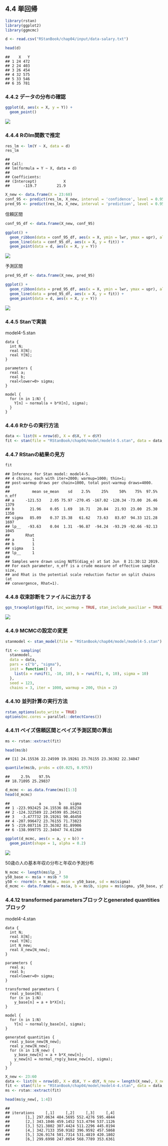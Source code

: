 ## 4.4 単回帰

``` r
library(rstan)
library(ggplot2)
library(ggmcmc)
```

``` r
d <- read.csv("RStanBook/chap04/input/data-salary.txt")
```

``` r
head(d)
```

    ##    X   Y
    ## 1 24 472
    ## 2 24 403
    ## 3 26 454
    ## 4 32 575
    ## 5 33 546
    ## 6 35 781

### 4.4.2 データの分布の確認

``` r
ggplot(d, aes(x = X, y = Y)) +
  geom_point()
```

![](chap04_files/figure-markdown_github/unnamed-chunk-3-1.png)

### 4.4.4 Rのlm関数で推定

``` r
res_lm <- lm(Y ~ X, data = d)
res_lm
```

    ## 
    ## Call:
    ## lm(formula = Y ~ X, data = d)
    ## 
    ## Coefficients:
    ## (Intercept)            X  
    ##      -119.7         21.9

``` r
X_new <- data.frame(X = 23:60)
conf_95 <- predict(res_lm, X_new, interval = 'confidence', level = 0.95)
pred_95 <- predict(res_lm, X_new, interval = 'prediction', level = 0.95)
```

信頼区間

``` r
conf_95_df <- data.frame(X_new, conf_95)

ggplot() +
  geom_ribbon(data = conf_95_df, aes(x = X, ymin = lwr, ymax = upr), alpha = 0.2) +
  geom_line(data = conf_95_df, aes(x = X, y = fit)) +
  geom_point(data = d, aes(x = X, y = Y))
```

![](chap04_files/figure-markdown_github/unnamed-chunk-6-1.png)

予測区間

``` r
pred_95_df <- data.frame(X_new, pred_95)

ggplot() +
  geom_ribbon(data = pred_95_df, aes(x = X, ymin = lwr, ymax = upr), alpha = 0.2) +
  geom_line(data = pred_95_df, aes(x = X, y = fit)) +
  geom_point(data = d, aes(x = X, y = Y))
```

![](chap04_files/figure-markdown_github/unnamed-chunk-7-1.png)

### 4.4.5 Stanで実装

model4-5.stan

    data {
      int N;
      real X[N];
      real Y[N];
    }

    parameters {
      real a;
      real b;
      real<lower=0> sigma;
    }

    model {
      for (n in 1:N) {
        Y[n] ~ normal(a + b*X[n], sigma);
      }
    }

### 4.4.6 Rからの実行方法

``` r
data <- list(N = nrow(d), X = d$X, Y = d$Y)
fit <- stan(file = "RStanBook/chap04/model/model4-5.stan", data = data, seed = 1234)
```

### 4.4.7 RStanの結果の見方

``` r
fit
```

    ## Inference for Stan model: model4-5.
    ## 4 chains, each with iter=2000; warmup=1000; thin=1; 
    ## post-warmup draws per chain=1000, total post-warmup draws=4000.
    ## 
    ##          mean se_mean    sd    2.5%     25%     50%    75%  97.5% n_eff
    ## a     -121.53    2.05 75.97 -270.45 -167.02 -120.34 -73.00  26.46  1379
    ## b       21.96    0.05  1.69   18.71   20.84   21.93  23.00  25.30  1350
    ## sigma   85.09    0.37 15.38   61.62   73.63   83.07  94.33 121.28  1697
    ## lp__   -93.63    0.04  1.31  -96.87  -94.24  -93.29 -92.66 -92.13  1045
    ##       Rhat
    ## a        1
    ## b        1
    ## sigma    1
    ## lp__     1
    ## 
    ## Samples were drawn using NUTS(diag_e) at Sat Jun  8 21:30:12 2019.
    ## For each parameter, n_eff is a crude measure of effective sample size,
    ## and Rhat is the potential scale reduction factor on split chains (at 
    ## convergence, Rhat=1).

### 4.4.8 収束診断をファイルに出力する

``` r
ggs_traceplot(ggs(fit, inc_warmup = TRUE, stan_include_auxiliar = TRUE))
```

![](chap04_files/figure-markdown_github/unnamed-chunk-11-1.png)

### 4.4.9 MCMCの設定の変更

``` r
stanmodel <- stan_model(file = "RStanBook/chap04/model/model4-5.stan")

fit <- sampling(
  stanmodel,
  data = data,
  pars = c("b", "sigma"),
  init = function() {
    list(a = runif(1, -10, 10), b = runif(1, 0, 10), sigma = 10)
  },
  seed = 123,
  chains = 3, iter = 1000, warmup = 200, thin = 2)
```

### 4.4.10 並列計算の実行方法

``` r
rstan_options(auto_write = TRUE)
options(mc.cores = parallel::detectCores())
```

### 4.4.11 ベイズ信頼区間とベイズ予測区間の算出

``` r
ms <- rstan::extract(fit)
```

``` r
head(ms$b)
```

    ## [1] 24.15536 22.24599 19.19261 23.76155 23.36382 22.34047

``` r
quantile(ms$b, probs = c(0.025, 0.975))
```

    ##     2.5%    97.5% 
    ## 18.71095 25.29837

``` r
d_mcmc <- as.data.frame(ms)[1:3]
head(d_mcmc)
```

    ##             a        b    sigma
    ## 1 -223.992425 24.15536 88.85238
    ## 2 -124.322589 22.24599 85.26421
    ## 3   -3.477732 19.19261 90.46450
    ## 4 -207.996472 23.76155 71.73823
    ## 5 -219.087116 23.36382 81.89906
    ## 6 -138.999775 22.34047 74.61260

``` r
ggplot(d_mcmc, aes(x = a, y = b)) +
  geom_point(shape = 1, alpha = 0.2)
```

![](chap04_files/figure-markdown_github/unnamed-chunk-17-1.png)

50歳の人の基本年収の分布と年収の予測分布

``` r
N_mcmc <- length(ms$lp__)
y50_base <- ms$a + ms$b * 50
y50 <- rnorm(n = N_mcmc, mean = y50_base, sd = ms$sigma)
d_mcmc <- data.frame(a = ms$a, b = ms$b, sigma = ms$sigma, y50_base, y50)
```

### 4.4.12 transformed parametersブロックとgenerated quantitiesブロック

model4-4.stan

    data {
      int N;
      real X[N];
      real Y[N];
      int N_new;
      real X_new[N_new];
    }

    parameters {
      real a;
      real b;
      real<lower=0> sigma;
    }

    transformed parameters {
      real y_base[N];
      for (n in 1:N)
        y_base[n] = a + b*X[n];
    }

    model {
      for (n in 1:N)
        Y[n] ~ normal(y_base[n], sigma);
    }

    generated quantities {
      real y_base_new[N_new];
      real y_new[N_new];
      for (n in 1:N_new) {
        y_base_new[n] = a + b*X_new[n];
        y_new[n] = normal_rng(y_base_new[n], sigma);
      }
    }

``` r
X_new <- 23:60
data <- list(N = nrow(d), X = d$X, Y = d$Y, N_new = length(X_new), X_new = X_new)
fit <- stan(file = "RStanBook/chap04/model/model4-4.stan", data = data, seed = 1234)
ms <- rstan::extract(fit)
```

``` r
head(ms$y_new[, 1:4])
```

    ##           
    ## iterations     [,1]     [,2]     [,3]     [,4]
    ##       [1,] 297.0634 484.5695 552.4276 595.4844
    ##       [2,] 343.1046 459.1452 513.4794 537.1126
    ##       [3,] 521.3802 307.4424 511.2296 445.0194
    ##       [4,] 342.7133 350.9182 396.9592 457.5868
    ##       [5,] 326.9174 501.7314 531.4819 420.1802
    ##       [6,] 299.6998 247.0654 568.7789 353.6361
